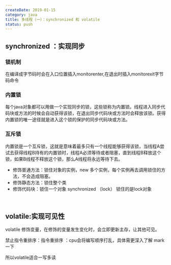 ```yaml
---
createDate: 2019-01-15
category: java
title: 多线程（一）：synchronized 和 volatile
status: push
---
```

## synchronized ：实现同步
### 锁机制
在编译成字节码时会在入口位置插入monitorenter,在退出时插入monitorexit字节码命令
### 内置锁     
每个java对象都可以用做一个实现同步的锁，这些锁称为内置锁。线程进入同步代码块或方法的时候会自动获得该锁，在退出同步代码块或方法时会释放该锁。获得内置锁的唯一途径就是进入这个锁的保护的同步代码块或方法。        
### 互斥锁            

内置锁是一个互斥锁，这就是意味着最多只有一个线程能够获得该锁，当线程A尝试去获得线程B持有的内置锁时，线程A必须等待或者阻塞，直到线程B释放这个锁，如果B线程不释放这个锁，那么A线程将永远等待下去。

- 修饰普通方法：锁住对象的实例，new 多个实例，每个实例再去调用锁住的方法，不会造成阻塞。
- 修饰静态方法：锁住整个类
- 修饰代码块：锁住一个对象 synchronized （lock） 锁住的是lock对象
 

 

## volatile:实现可见性
volatile 修饰变量，在修饰的变量发生变化时，会立即更新主存，让其他可见。

禁止指令重排序：指令重排序 ：cpu会将编写顺序打乱，具体需更深入了解 mark一下

所以volatile适合一写多读